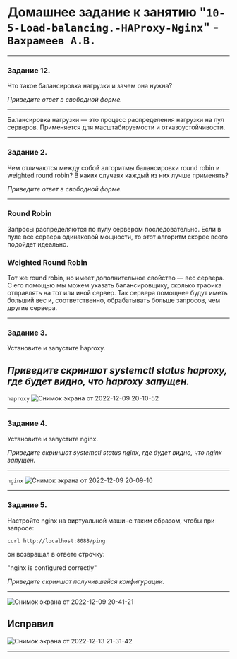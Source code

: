 # Домашнее задание к занятию "`10-5-Load-balancing.-HAProxy-Nginx`" - `Вахрамеев А.В.`

---

### Задание 12.

Что такое балансировка нагрузки и зачем она нужна? 

*Приведите ответ в свободной форме.*

---

Балансировка нагрузки — это процесс распределения нагрузки на пул серверов. 
Применяется для масштабируемости и отказоустойчивости.

---

### Задание 2.

Чем отличаются между собой алгоритмы балансировки round robin и weighted round robin? В каких случаях каждый из них лучше применять? 

*Приведите ответ в свободной форме.*

---
### Round Robin

Запросы распределяются по пулу
сервером последовательно.
Если в пуле все сервера
одинаковой мощности, то этот
алгоритм скорее всего подойдет идеально.

### Weighted Round Robin

Тот же round robin, но имеет
дополнительное свойство — вес
сервера. С его помощью мы можем
указать балансировщику, сколько
трафика отправлять на тот или иной
сервер. Так сервера помощнее
будут иметь больший вес
и, соответственно, обрабатывать
больше запросов, чем другие
сервера.

---

### Задание 3.

Установите и запустите haproxy.

*Приведите скриншот systemctl status haproxy, где будет видно, что haproxy запущен.*
---

`haproxy`
![Снимок экрана от 2022-12-09 20-10-52](https://user-images.githubusercontent.com/75438030/206755942-a3370e11-8c9e-432a-8f28-28d23061f26c.png)

---

### Задание 4.

Установите и запустите nginx.

*Приведите скриншот systemctl status nginx, где будет видно, что nginx запущен.*

---

`nginx`
![Снимок экрана от 2022-12-09 20-09-10](https://user-images.githubusercontent.com/75438030/206754673-c1725278-a4bb-43b5-a91c-6706f7ea517b.png)

---

### Задание 5.

Настройте nginx на виртуальной машине таким образом, чтобы при запросе:

`curl http://localhost:8088/ping`

он возвращал в ответе строчку: 

"nginx is configured correctly"

*Приведите скриншот получившейся конфигурации.*

---

![Снимок экрана от 2022-12-09 20-41-21](https://user-images.githubusercontent.com/75438030/206760872-5aa84845-52d8-4099-b53f-ff3443724ba9.png)

## Исправил

![Снимок экрана от 2022-12-13 21-31-42](https://user-images.githubusercontent.com/75438030/207416095-f1a8e9da-35d9-4645-a415-ee51f8734dcc.png)

---

